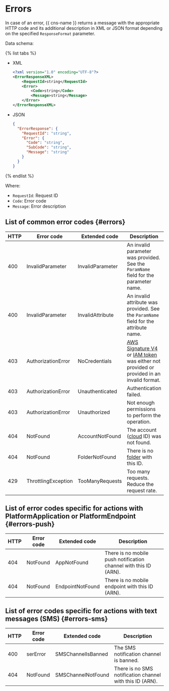 # Errors

In case of an error, {{ cns-name }} returns a message with the appropriate HTTP code and its additional description in XML or JSON format depending on the specified `ResponseFormat` parameter.

Data schema:

{% list tabs %}

- XML

  ```xml
  <?xml version="1.0" encoding="UTF-8"?>
  <ErrorResponseXML>
	  <RequestId>string</RequestId>
	  <Error>
		  <Code>string</Code>
		  <Message>string</Message>
	  </Error>
  </ErrorResponseXML>
  ```

- JSON

  ```json
  {
    "ErrorResponse": {
      "RequestId": "string",
      "Error": {
        "Code": "string",
        "SubCode": "string",
        "Message": "string"
      }
    }
  }
  ```

{% endlist %}

Where:
* `RequestId`: Request ID
* `Code`: Error code
* `Message`: Error description

## List of common error codes {#errors}

HTTP | Error code | Extended code | Description
--- | --- | --- | ---
400 | InvalidParameter | InvalidParameter | An invalid parameter was provided. See the `ParamName` field for the parameter name.
400 | InvalidParameter | InvalidAttribute | An invalid attribute was provided. See the `ParamName` field for the attribute name.
403 | AuthorizationError | NoCredentials | [AWS Signature V4](https://docs.aws.amazon.com/IAM/latest/UserGuide/reference_aws-signing.html) or [IAM token](../../iam/concepts/authorization/iam-token.md) was either not provided or provided in an invalid format.
403 | AuthorizationError | Unauthenticated | Authentication failed.
403 | AuthorizationError | Unauthorized | Not enough permissions to perform the operation.
404 | NotFound | AccountNotFound | The account ([cloud](../../resource-manager/concepts/resources-hierarchy.md#cloud) ID) was not found.
404 | NotFound | FolderNotFound | There is no [folder](../../resource-manager/concepts/resources-hierarchy.md#folder) with this ID.
429 | ThrottlingException | TooManyRequests | Too many requests. Reduce the request rate.

## List of error codes specific for actions with PlatformApplication or PlatformEndpoint {#errors-push}

HTTP | Error code | Extended code | Description
--- | --- | --- | ---
404 | NotFound | AppNotFound | There is no mobile push notification channel with this ID (ARN).
404 | NotFound | EndpointNotFound | There is no mobile endpoint with this ID (ARN).

## List of error codes specific for actions with text messages (SMS) {#errors-sms}

HTTP | Error code | Extended code | Description
--- | --- | --- | ---
400 | serError | SMSChannelIsBanned | The SMS notification channel is banned.
404 | NotFound | SMSChannelNotFound | There is no SMS notification channel with this ID (ARN).